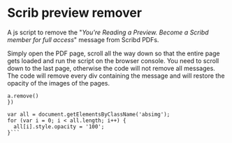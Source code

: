 # Scrib preview remover

A js script to remove the "_You're Reading a Preview. Become a Scribd member for full access_" message from Scribd PDFs.

Simply open the PDF page, scroll all the way down so that the entire page gets loaded and run the script on the browser console. You need to scroll down to the last page, otherwise the code will not remove all messages. The code will remove every div containing the message and will restore the opacity of the images of the pages.

```document.querySelectorAll('.promo').forEach(function(a){
a.remove()
})

var all = document.getElementsByClassName('absimg');
for (var i = 0; i < all.length; i++) {
  all[i].style.opacity = '100';
}```
